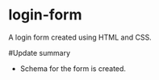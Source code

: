 # login-form
A login form created using HTML and CSS.

#Update summary
- Schema for the form is created.